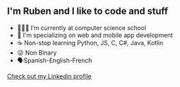 
## I'm Ruben and I like to code and stuff


- 👨🏽‍💻 I’m currently at computer science school
- 🚀 I'm specializing on web and mobile app development
- ☕️ Non-stop learning Python, JS, C, C#, Java, Kotlin
- 😜 Non Binary 
- 🗣Spanish-English-French


[Check out my Linkedin profile](https://www.linkedin.com/in/ruben-padilla-814634204)
<!--
**rvv3nd/rvv3nd** is a ✨ _special_ ✨ repository because its `README.md` (this file) appears on your GitHub profile.

Here are some ideas to get you started:

- 🔭 I’m currently working on ...
- 🌱 I’m currently learning ...
- 👯 I’m looking to collaborate on ...
- 🤔 I’m looking for help with ...
- 💬 Ask me about ...
- 📫 How to reach me: ...
- 😄 Pronouns: ...
- ⚡ Fun fact: ...
-->

